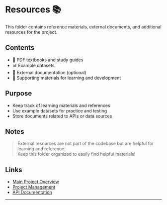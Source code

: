 # Resources 📚

This folder contains reference materials, external documents, and additional resources for the project.

## Contents

- 📄 PDF textbooks and study guides
- 📊 Example datasets
- 📜 External documentation (optional)
- 🧩 Supporting materials for learning and development

## Purpose

- Keep track of learning materials and references
- Use example datasets for practice and testing
- Store documents related to APIs or data sources

## Notes

> External resources are not part of the codebase but are helpful for learning and reference.  
> Keep this folder organized to easily find helpful materials!

## Links

- [Main Project Overview](../../README.md)
- [Project Management](../../00_Project_Management/README.md)
- [API Documentation](../../90_DOCS/APIs_Uebersicht.md)

---
